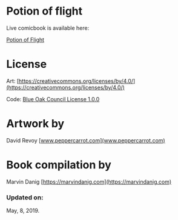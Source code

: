# Potion of flight

Live comicbook is available here:

[Potion of Flight](https://bubblin.io/cover/potion-of-flight-by-pepper-carrot#frontmatter)

# License

Art: [https://creativecommons.org/licenses/by/4.0/](https://creativecommons.org/licenses/by/4.0/)

Code: [Blue Oak Council License 1.0.0](https://blueoakcouncil.org/license/1.0.0)

# Artwork by

David Revoy [www.peppercarrot.com](www.peppercarrot.com)

# Book compilation by

Marvin Danig [https://marvindanig.com](https://marvindanig.com) 

### Updated on:

May, 8, 2019.